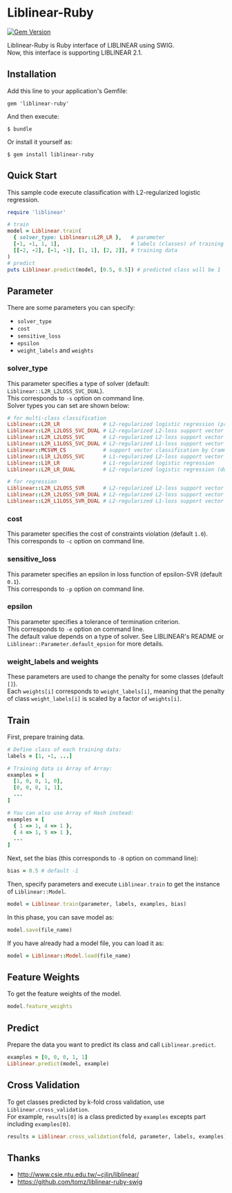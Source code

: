# Liblinear-Ruby
[![Gem Version](https://badge.fury.io/rb/liblinear-ruby.png)](http://badge.fury.io/rb/liblinear-ruby)

Liblinear-Ruby is Ruby interface of LIBLINEAR using SWIG.  
Now, this interface is supporting LIBLINEAR 2.1.

## Installation

Add this line to your application's Gemfile:

    gem 'liblinear-ruby'

And then execute:

    $ bundle

Or install it yourself as:

    $ gem install liblinear-ruby

## Quick Start
This sample code execute classification with L2-regularized logistic regression.
```ruby
require 'liblinear'

# train
model = Liblinear.train(
  { solver_type: Liblinear::L2R_LR },   # parameter
  [-1, -1, 1, 1],                       # labels (classes) of training data
  [[-2, -2], [-1, -1], [1, 1], [2, 2]], # training data
)
# predict
puts Liblinear.predict(model, [0.5, 0.5]) # predicted class will be 1
```

## Parameter
There are some parameters you can specify:

- `solver_type`
- `cost`
- `sensitive_loss`
- `epsilon`
- `weight_labels` and `weights`

### solver_type
This parameter specifies a type of solver (default: `Liblinear::L2R_L2LOSS_SVC_DUAL`).  
This corresponds to `-s` option on command line.  
Solver types you can set are shown below:  
```ruby
# for multi-class classification
Liblinear::L2R_LR              # L2-regularized logistic regression (primal)
Liblinear::L2R_L2LOSS_SVC_DUAL # L2-regularized L2-loss support vector classification (dual)
Liblinear::L2R_L2LOSS_SVC      # L2-regularized L2-loss support vector classification (primal)
Liblinear::L2R_L1LOSS_SVC_DUAL # L2-regularized L1-loss support vector classification (dual)
Liblinear::MCSVM_CS            # support vector classification by Crammer and Singer
Liblinear::L1R_L2LOSS_SVC      # L1-regularized L2-loss support vector classification
Liblinear::L1R_LR              # L1-regularized logistic regression
Liblinear::L2R_LR_DUAL         # L2-regularized logistic regression (dual)

# for regression
Liblinear::L2R_L2LOSS_SVR      # L2-regularized L2-loss support vector regression (primal)
Liblinear::L2R_L2LOSS_SVR_DUAL # L2-regularized L2-loss support vector regression (dual)
Liblinear::L2R_L1LOSS_SVR_DUAL # L2-regularized L1-loss support vector regression (dual)
```

### cost
This parameter specifies the cost of constraints violation (default `1.0`).  
This corresponds to `-c` option on command line.

### sensitive_loss
This parameter specifies an epsilon in loss function of epsilon-SVR (default `0.1`).  
This corresponds to `-p` option on command line.   

### epsilon
This parameter specifies a tolerance of termination criterion.  
This corresponds to `-e` option on command line.  
The default value depends on a type of solver. See LIBLINEAR's README or `Liblinear::Parameter.default_epsion` for more details.

### weight_labels and weights
These parameters are used to change the penalty for some classes (default `[]`).  
Each `weights[i]` corresponds to `weight_labels[i]`, meaning that the penalty of class `weight_labels[i]` is scaled by a factor of `weights[i]`.  


## Train
First, prepare training data.  

```ruby
# Define class of each training data:
labels = [1, -1, ...]

# Training data is Array of Array:
examples = [
  [1, 0, 0, 1, 0],
  [0, 0, 0, 1, 1],
  ...
]

# You can also use Array of Hash instead:
examples = [
  { 1 => 1, 4 => 1 },
  { 4 => 1, 5 => 1 },
  ...
]
```

Next, set the bias (this corresponds to `-B` option on command line):
```ruby
bias = 0.5 # default -1
```

Then, specify parameters and execute `Liblinear.train` to get the instance of `Liblinear::Model`.
```ruby
model = Liblinear.train(parameter, labels, examples, bias)
```

In this phase, you can save model as:
```ruby
model.save(file_name)
```

If you have already had a model file, you can load it as:
```ruby
model = Liblinear::Model.load(file_name)
```

## Feature Weights
To get the feature weights of the model.

```ruby
model.feature_weights
```

## Predict
Prepare the data you want to predict its class and call `Liblinear.predict`.

```ruby
examples = [0, 0, 0, 1, 1]
Liblinear.predict(model, example)
```

## Cross Validation
To get classes predicted by k-fold cross validation, use `Liblinear.cross_validation`.  
For example, `results[0]` is a class predicted by `examples` excepts part including `examples[0]`.
```ruby
results = Liblinear.cross_validation(fold, parameter, labels, examples)
```

## Thanks
- http://www.csie.ntu.edu.tw/~cjlin/liblinear/
- https://github.com/tomz/liblinear-ruby-swig
